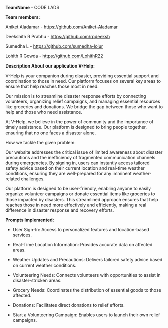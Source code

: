 **TeamName** - CODE LADS

**Team members:**

Aniket Aladamar -   https://github.com/Aniket-Aladamar

Deekshith R Prabhu - https://github.com/rpdeeksh

Sumedha L - https://github.com/sumedha-lolur

Lohith R Gowda - https://github.com/LohithR22

**Description About our application V-Help:**

V-Help is your companion during disaster, providing essential support and coordination to those in need. Our platform focuses on several key areas to ensure that help reaches those most in need.

Our mission is to streamline disaster response efforts by connecting volunteers, organizing relief campaigns, and managing essential resources like groceries and donations. We bridge the gap between those who want to help and those who need assistance.

At V-Help, we believe in the power of community and the importance of timely assistance. Our platform is designed to bring people together, ensuring that no one faces a disaster alone.

How we tackle the given problem:

Our website addresses the critical issue of limited awareness about disaster precautions and the inefficiency of fragmented communication channels during emergencies. By signing in, users can instantly access tailored safety advice based on their current location and real-time weather conditions, ensuring they are well-prepared for any imminent weather-related challenges.

Our platform is designed to be user-friendly, enabling anyone to easily organize volunteer campaigns or donate essential items like groceries to those impacted by disasters. This streamlined approach ensures that help reaches those in need more effectively and efficiently, making a real difference in disaster response and recovery efforts.

**Prompts Implemented:**

- User Sign-In: Access to personalized features and location-based services.

- Real-Time Location Information: Provides accurate data on affected areas.

- Weather Updates and Precautions: Delivers tailored safety advice based on current weather conditions.

- Volunteering Needs: Connects volunteers with opportunities to assist in disaster-stricken areas.

- Grocery Needs: Coordinates the distribution of essential goods to those affected.

- Donations: Facilitates direct donations to relief efforts.

- Start a Volunteering Campaign: Enables users to launch their own relief campaigns.

